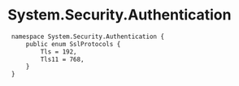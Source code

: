 # System.Security.Authentication

``` diff
 namespace System.Security.Authentication {
     public enum SslProtocols {
         Tls = 192,
         Tls11 = 768,
     }
 }
```

